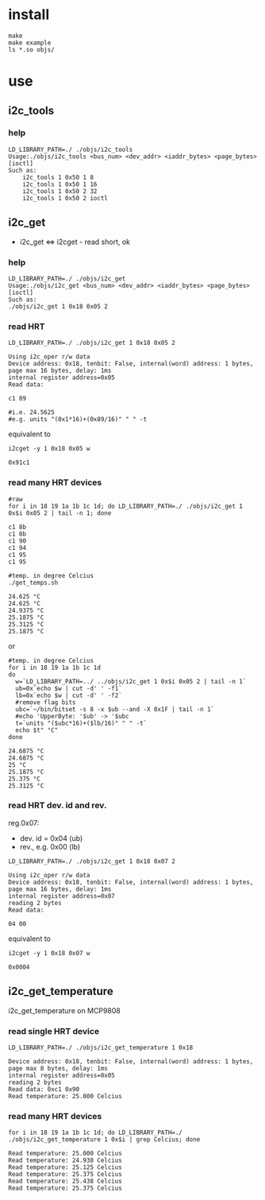 # install

~~~ { .bash }
make
make example
ls *.so objs/
~~~

# use

## i2c_tools

### help

~~~ { .bash }
LD_LIBRARY_PATH=./ ./objs/i2c_tools
Usage:./objs/i2c_tools <bus_num> <dev_addr> <iaddr_bytes> <page_bytes> [ioctl]
Such as:
	i2c_tools 1 0x50 1 8
	i2c_tools 1 0x50 1 16
	i2c_tools 1 0x50 2 32
	i2c_tools 1 0x50 2 ioctl
~~~

## i2c_get

- i2c_get <=> i2cget
      - read short, ok

### help

~~~ { .bash }
LD_LIBRARY_PATH=./ ./objs/i2c_get
Usage:./objs/i2c_get <bus_num> <dev_addr> <iaddr_bytes> <page_bytes> [ioctl]
Such as:
./objs/i2c_get 1 0x18 0x05 2
~~~

### read HRT

~~~ { .bash }
LD_LIBRARY_PATH=./ ./objs/i2c_get 1 0x18 0x05 2

Using i2c_oper r/w data
Device address: 0x18, tenbit: False, internal(word) address: 1 bytes, page max 16 bytes, delay: 1ms
internal register address=0x05
Read data:

c1 89 

#i.e. 24.5625
#e.g. units "(0x1*16)+(0x89/16)" " " -t
~~~

equivalent to

~~~ { .bash }
i2cget -y 1 0x18 0x05 w

0x91c1
~~~

### read many HRT devices

~~~ { .bash }
#raw
for i in 18 19 1a 1b 1c 1d; do LD_LIBRARY_PATH=./ ./objs/i2c_get 1 0x$i 0x05 2 | tail -n 1; done

c1 8b 
c1 8b 
c1 90 
c1 94 
c1 95 
c1 95 
~~~

~~~ { .bash }
#temp. in degree Celcius
./get_temps.sh

24.625 °C
24.625 °C
24.9375 °C
25.1875 °C
25.3125 °C
25.1875 °C
~~~

or

~~~ { .bash }
#temp. in degree Celcius
for i in 18 19 1a 1b 1c 1d
do
  w=`LD_LIBRARY_PATH=../ ../objs/i2c_get 1 0x$i 0x05 2 | tail -n 1`
  ub=0x`echo $w | cut -d' ' -f1`
  lb=0x`echo $w | cut -d' ' -f2`
  #remove flag bits
  ubc=`~/bin/bitset -s 8 -x $ub --and -X 0x1F | tail -n 1`
  #echo 'UpperByte: '$ub' -> '$ubc
  t=`units "($ubc*16)+($lb/16)" " " -t`
  echo $t" °C"
done

24.6875 °C
24.6875 °C
25 °C
25.1875 °C
25.375 °C
25.3125 °C
~~~

### read HRT dev. id and rev.

reg.0x07:

- dev. id =  0x04 (ub)
- rev., e.g. 0x00 (lb)

~~~ { .bash }
LD_LIBRARY_PATH=./ ./objs/i2c_get 1 0x18 0x07 2

Using i2c_oper r/w data
Device address: 0x18, tenbit: False, internal(word) address: 1 bytes, page max 16 bytes, delay: 1ms
internal register address=0x07
reading 2 bytes
Read data:

04 00 
~~~

equivalent to

~~~ { .bash }
i2cget -y 1 0x18 0x07 w

0x0004
~~~

## i2c_get_temperature

i2c_get_temperature on MCP9808

### read single HRT device

~~~ { .bash }
LD_LIBRARY_PATH=./ ./objs/i2c_get_temperature 1 0x18

Device address: 0x18, tenbit: False, internal(word) address: 1 bytes, page max 8 bytes, delay: 1ms
internal register address=0x05
reading 2 bytes
Read data: 0xc1 0x90
Read temperature: 25.000 Celcius
~~~

### read many HRT devices

~~~ { .bash }
for i in 18 19 1a 1b 1c 1d; do LD_LIBRARY_PATH=./ ./objs/i2c_get_temperature 1 0x$i | grep Celcius; done

Read temperature: 25.000 Celcius
Read temperature: 24.938 Celcius
Read temperature: 25.125 Celcius
Read temperature: 25.375 Celcius
Read temperature: 25.438 Celcius
Read temperature: 25.375 Celcius
~~~


